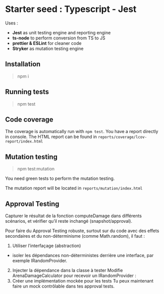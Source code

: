 # Starter seed : Typescript - Jest

Uses :
* __Jest__ as unit testing engine and reporting engine
* __ts-node__ to perform conversion from TS to JS
* __prettier & ESLint__ for cleaner code
* __Stryker__ as mutation testing engine

## Installation

> npm i


## Running tests

> npm test

## Code coverage

The coverage is automatically run with `npm test`. You have a report directly in console. The HTML report can be found in `reports/coverage/lcov-report/index.html`

## Mutation testing

> npm test:mutation

You need green tests to perform the mutation testing. 

The mutation report will be located in `reports/mutation/index.html`


## Approval Testing 

Capturer le résultat de la fonction computeDamage dans différents scénarios, et vérifier qu’il reste inchangé (snapshot/approval).

Pour faire du Approval Testing robuste, surtout sur du code avec des effets secondaires et du non-déterminisme (comme Math.random), il faut :

1. Utiliser l’interfaçage (abstraction)
- isoler les dépendances non-déterministes derrière une interface, par exemple IRandomProvider.
2. Injecter la dépendance dans la classe à tester
Modifie ArenaDamageCalculator pour recevoir un IRandomProvider :
3. Créer une implémentation mockée pour les tests
Tu peux maintenant faire un mock contrôlable dans tes approval tests.